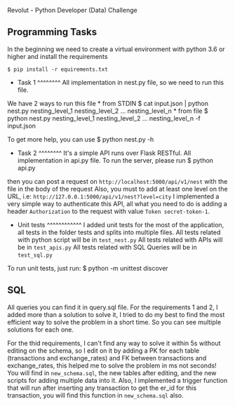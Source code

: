 Revolut - Python Developer (Data) Challenge

Programming Tasks
-----------------

In the beginning we need to create a virtual environment with python 3.6 or higher and install the requirements

    $ pip install -r equirements.txt

* Task 1
^^^^^^^^
All implementation in nest.py file, so we need to run this file.

We have 2 ways to run this file
    * from STDIN
        $ cat input.json | python nest.py nesting_level_1 nesting_level_2 ... nesting_level_n
    * from file
        $ python nest.py nesting_level_1 nesting_level_2 ... nesting_level_n -f input.json

To get more help, you can use
    $ python nest.py -h


* Task 2
^^^^^^^^
It's a simple API runs over Flask RESTful. All implementation in api.py file.
To run the server, please run
    $ python api.py

then you can post a request on `http://localhost:5000/api/v1/nest` with the file in the body of the request
Also, you must to add at least one level on the URL, i.e: `http://127.0.0.1:5000/api/v1/nest?level=city`
I implemented a very simple way to authenticate this API, all what you need to do is adding a header `Authorization`
to the request with value `Token secret-token-1`.


* Unit tests
^^^^^^^^^^^^
I added unit tests for the most of the application, all tests in the folder tests and splits into multiple files.
All tests related with python script will be in `test_nest.py`
All tests related with APIs will be in `test_apis.py`
All tests related with SQL Queries will be in `test_sql.py`

To run unit tests, just run:
    $ python -m unittest discover


SQL
---
All queries you can find it in query.sql file.
For the requirements 1 and 2, I added more than a solution to solve it, I tried to do my best to find the
most efficient way to solve the problem in a short time. So you can see multiple solutions for each one.

For the thid requirements, I can't find any way to solve it within 5s without editing on the schema,
so I edit on it by adding a PK for each table (transactions and exchange_rates) and FK between transactions
and exchange_rates, this helped me to solve the problem in ms not seconds!
You will find in `new_schema.sql`, the new tables after editing, and the new scripts for adding multiple data into it.
Also, I implemented a trigger function that will run after inserting any transaction to get the er_id
for this transaction, you will find this function in `new_schema.sql` also.

